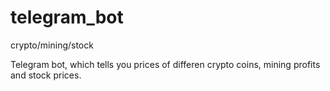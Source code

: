 # telegram_bot
crypto/mining/stock

Telegram bot, which tells you prices of differen crypto coins, mining profits and stock prices.
